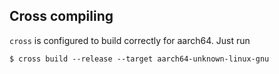 ## Cross compiling

`cross` is configured to build correctly for aarch64. Just run

```console
$ cross build --release --target aarch64-unknown-linux-gnu
```
